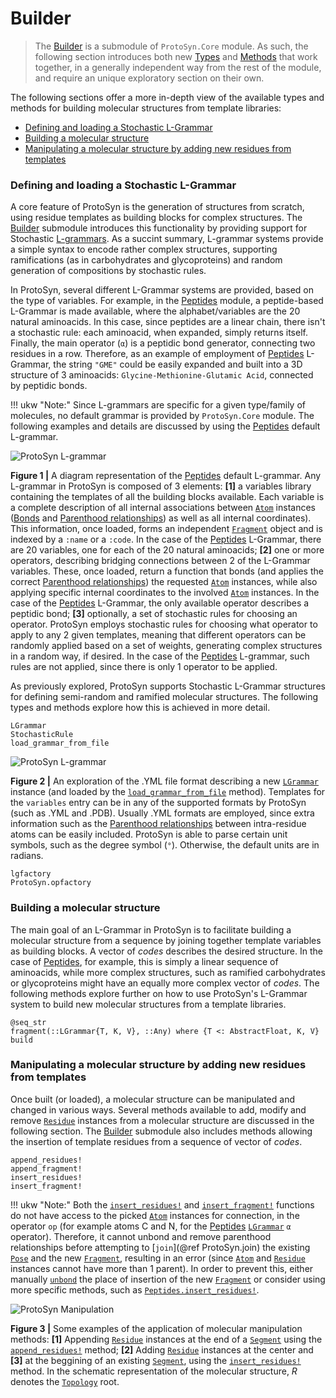 # Builder

> The [Builder](@ref) is a submodule of `ProtoSyn.Core` module. As such, the following section introduces both new [Types](@ref) and [Methods](@ref) that work together, in a generally independent way from the rest of the module, and require an unique exploratory section on their own.

The following sections offer a more in-depth view of the available types and methods for building molecular structures from template libraries:

* [Defining and loading a Stochastic L-Grammar](@ref)
* [Building a molecular structure](@ref)
* [Manipulating a molecular structure by adding new residues from templates](@ref)

### Defining and loading a Stochastic L-Grammar

A core feature of ProtoSyn is the generation of structures from scratch, using residue templates as building blocks for complex structures. The [Builder](@ref) submodule introduces this functionality by providing support for Stochastic [L-grammars](https://en.wikipedia.org/wiki/L-system). As a succint summary, L-grammar systems provide a simple syntax to encode rather complex structures, supporting ramifications (as in carbohydrates and glycoproteins) and random generation of compositions by stochastic rules.

In ProtoSyn, several different L-Grammar systems are provided, based on the type of variables. For example, in the [Peptides](@ref) module, a peptide-based L-Grammar is made available, where the alphabet/variables are the 20 natural aminoacids. In this case, since peptides are a linear chain, there isn't a stochastic rule: each aminoacid, when expanded, simply returns itself. Finally, the main operator (`α`) is a peptidic bond generator, connecting two residues in a row.
Therefore, as an example of employment of [Peptides](@ref) L-Grammar, the string `"GME"` could be easily expanded and built into a 3D structure of 3 aminoacids: `Glycine-Methionine-Glutamic Acid`, connected by peptidic bonds.

!!! ukw "Note:"
    Since L-grammars are specific for a given type/family of molecules, no default grammar is provided by `ProtoSyn.Core` module. The following examples and details are discussed by using the [Peptides](@ref) default L-grammar. 

![ProtoSyn L-grammar](../../assets/ProtoSyn-L-grammar.png)

**Figure 1 |** A diagram representation of the [Peptides](@ref) default L-grammar. Any L-grammar in ProtoSyn is composed of 3 elements: **[1]** a variables library containing the templates of all the building blocks available. Each variable is a complete description of all internal associations between [`Atom`](@ref) instances ([Bonds](@ref) and [Parenthood relationships](@ref)) as well as all internal coordinates). This information, once loaded, forms an independent [`Fragment`](@ref) object and is indexed by a `:name` or a `:code`. In the case of the [Peptides](@ref) L-Grammar, there are 20 variables, one for each of the 20 natural aminoacids; **[2]** one or more operators, describing bridging connections between 2 of the L-Grammar variables. These, once loaded, return a function that bonds (and applies the correct [Parenthood relationships](@ref)) the requested [`Atom`](@ref) instances, while also applying specific internal coordinates to the involved [`Atom`](@ref) instances. In the case of the [Peptides](@ref) L-Grammar, the only available operator describes a peptidic bond; **[3]** optionally, a set of stochastic rules for choosing an operator. ProtoSyn employs stochastic rules for choosing what operator to apply to any 2 given templates, meaning that different operators can be randomly applied based on a set of weights, generating complex structures in a random way, if desired. In the case of the [Peptides](@ref) L-grammar, such rules are not applied, since there is only 1 operator to be applied.

As previously explored, ProtoSyn supports Stochastic L-Grammar structures for defining semi-random and ramified molecular structures. The following types and methods explore how this is achieved in more detail.

```@docs
LGrammar
StochasticRule
load_grammar_from_file
```

![ProtoSyn L-grammar](../../assets/ProtoSyn-yml-format.png)

**Figure 2 |** An exploration of the .YML file format describing a new [`LGrammar`](@ref) instance (and loaded by the [`load_grammar_from_file`](@ref) method). Templates for the `variables` entry can be in any of the supported formats by ProtoSyn (such as .YML and .PDB). Usually .YML formats are employed, since extra information such as the [Parenthood relationships](@ref) between intra-residue atoms can be easily included. ProtoSyn is able to parse certain unit symbols, such as the degree symbol (`°`). Otherwise, the default units are in radians.

```@docs
lgfactory
ProtoSyn.opfactory
```

### Building a molecular structure

The main goal of an L-Grammar in ProtoSyn is to facilitate building a molecular structure from a sequence by joining together template variables as building blocks. A vector of _codes_ describes the desired structure. In the case of [Peptides](@ref), for example, this is simply a linear sequence of aminoacids, while more complex structures, such as ramified carbohydrates or glycoproteins might have an equally more complex vector of _codes_. The following methods explore further on how to use ProtoSyn's L-Grammar system to build new molecular structures from a template libraries.

```@docs
@seq_str
fragment(::LGrammar{T, K, V}, ::Any) where {T <: AbstractFloat, K, V}
build
```

### Manipulating a molecular structure by adding new residues from templates

Once built (or loaded), a molecular structure can be manipulated and changed in various ways. Several methods available to add, modify and remove [`Residue`](@ref) instances from a molecular structure are discussed in the following section. The [Builder](@ref) submodule also includes methods allowing the insertion of template residues from a sequence of vector of _codes_.

```@docs
append_residues!
append_fragment!
insert_residues!
insert_fragment!
```

!!! ukw "Note:"
    Both the [`insert_residues!`](@ref) and [`insert_fragment!`](@ref) functions do not have access to the picked [`Atom`](@ref) instances for connection, in the operator `op` (for example atoms C and N, for the [Peptides](@ref) [`LGrammar`](@ref) `α` operator). Therefore, it cannot unbond and remove parenthood relationships before attempting to [`join`](@ref ProtoSyn.join) the existing [`Pose`](@ref) and the new [`Fragment`](@ref), resulting in an error (since [`Atom`](@ref) and [`Residue`](@ref) instances cannot have more than 1 parent). In order to prevent this, either manually [`unbond`](@ref) the place of insertion of the new [`Fragment`](@ref) or consider using more specific methods, such as [`Peptides.insert_residues!`](@ref).


![ProtoSyn Manipulation](../../assets/ProtoSyn-manipulation.png)

**Figure 3 |** Some examples of the application of molecular manipulation methods: **[1]** Appending [`Residue`](@ref) instances at the end of a [`Segment`](@ref) using the [`append_residues!`](@ref) method; **[2]** Adding [`Residue`](@ref) instances at the center and **[3]** at the beggining of an existing [`Segment`](@ref), using the [`insert_residues!`](@ref) method. In the schematic representation of the molecular structure, _R_ denotes the [`Topology`](@ref) root.